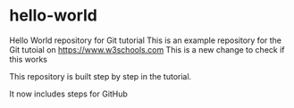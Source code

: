 # hello-world
Hello World repository for Git tutorial
This is an example repository for the Git tutoial on https://www.w3schools.com
This is a new change to check if this works

This repository is built step by step in the tutorial.

It now includes steps for GitHub
